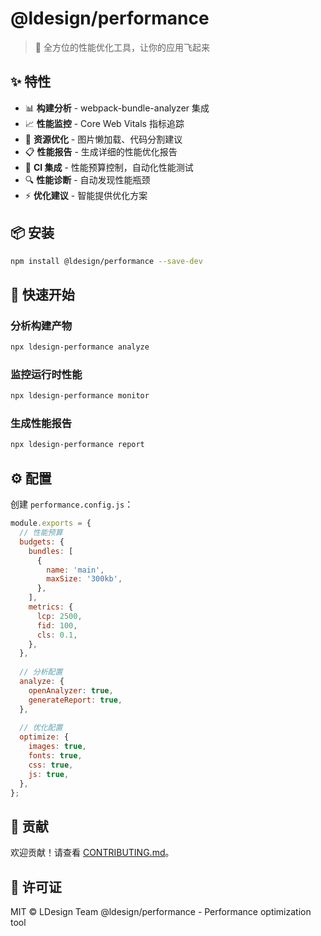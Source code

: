 # @ldesign/performance

> 🚀 全方位的性能优化工具，让你的应用飞起来

## ✨ 特性

- 📊 **构建分析** - webpack-bundle-analyzer 集成
- 📈 **性能监控** - Core Web Vitals 指标追踪
- 🚀 **资源优化** - 图片懒加载、代码分割建议
- 📋 **性能报告** - 生成详细的性能优化报告
- 🤖 **CI 集成** - 性能预算控制，自动化性能测试
- 🔍 **性能诊断** - 自动发现性能瓶颈
- ⚡ **优化建议** - 智能提供优化方案

## 📦 安装

```bash
npm install @ldesign/performance --save-dev
```

## 🚀 快速开始

### 分析构建产物

```bash
npx ldesign-performance analyze
```

### 监控运行时性能

```bash
npx ldesign-performance monitor
```

### 生成性能报告

```bash
npx ldesign-performance report
```

## ⚙️ 配置

创建 `performance.config.js`：

```javascript
module.exports = {
  // 性能预算
  budgets: {
    bundles: [
      {
        name: 'main',
        maxSize: '300kb',
      },
    ],
    metrics: {
      lcp: 2500,
      fid: 100,
      cls: 0.1,
    },
  },
  
  // 分析配置
  analyze: {
    openAnalyzer: true,
    generateReport: true,
  },
  
  // 优化配置
  optimize: {
    images: true,
    fonts: true,
    css: true,
    js: true,
  },
};
```

## 🤝 贡献

欢迎贡献！请查看 [CONTRIBUTING.md](./CONTRIBUTING.md)。

## 📄 许可证

MIT © LDesign Team
@ldesign/performance - Performance optimization tool
